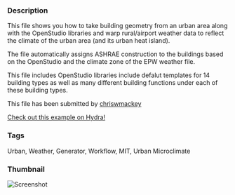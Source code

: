 ### Description 
This file shows you how to take building geometry from an urban area along with the OpenStudio libraries and warp rural/airport weather data to reflect the climate of the urban area (and its urban heat island).
The file automatically assigns ASHRAE construction to the buildings based on the OpenStudio and the climate zone of the EPW weather file.
This file includes OpenStudio libraries include defalut templates for 14 building types as well as many different building functions under each of these building types.

This file has been submitted by [chriswmackey](https://github.com/chriswmackey)

[Check out this example on Hydra!](http://hydrashare.github.io/hydra/viewer?owner=chriswmackey&fork=hydra_2&id=Urban_Weather_Generator_Workflow)
### Tags 
Urban, Weather, Generator, Workflow, MIT, Urban Microclimate
### Thumbnail 
![Screenshot](https://raw.githubusercontent.com/chriswmackey/hydra/master/Urban_Weather_Generator_Workflow/thumbnail.png)
